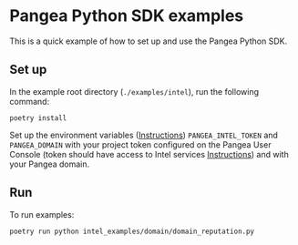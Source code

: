 # Pangea Python SDK examples

This is a quick example of how to set up and use the Pangea Python SDK.

## Set up

In the example root directory (`./examples/intel`), run the following command:

```
poetry install
```

Set up the environment variables ([Instructions](https://pangea.cloud/docs/domain-intel/getting-started/#set-environment-variables)) `PANGEA_INTEL_TOKEN` and `PANGEA_DOMAIN` with your project token configured on the Pangea User Console (token should have access to Intel services [Instructions](https://pangea.cloud/docs/admin-guide/tokens)) and with your Pangea domain.

## Run

To run examples:

```
poetry run python intel_examples/domain/domain_reputation.py
```
